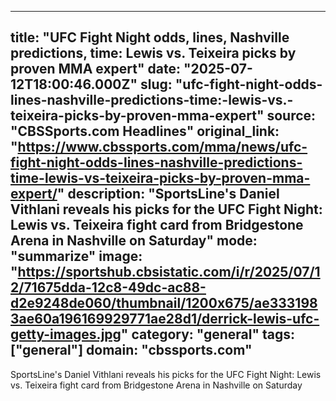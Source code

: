 ---
   title: "UFC Fight Night odds, lines, Nashville predictions, time: Lewis vs. Teixeira picks by proven MMA expert"
   date: "2025-07-12T18:00:46.000Z"
   slug: "ufc-fight-night-odds-lines-nashville-predictions-time:-lewis-vs.-teixeira-picks-by-proven-mma-expert"
   source: "CBSSports.com Headlines"
   original_link: "https://www.cbssports.com/mma/news/ufc-fight-night-odds-lines-nashville-predictions-time-lewis-vs-teixeira-picks-by-proven-mma-expert/"
   description: "SportsLine's Daniel Vithlani reveals his picks for the UFC Fight Night: Lewis vs. Teixeira fight card from Bridgestone Arena in Nashville on Saturday"
   mode: "summarize"
   image: "https://sportshub.cbsistatic.com/i/r/2025/07/12/71675dda-12c8-49dc-ac88-d2e9248de060/thumbnail/1200x675/ae3331983ae60a196169929771ae28d1/derrick-lewis-ufc-getty-images.jpg"
   category: "general"
   tags: ["general"]
   domain: "cbssports.com"
  ---
  SportsLine's Daniel Vithlani reveals his picks for the UFC Fight Night: Lewis vs. Teixeira fight card from Bridgestone Arena in Nashville on Saturday